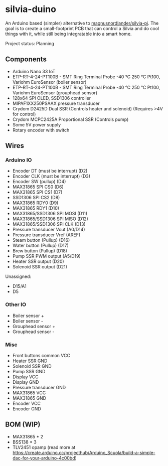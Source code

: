 # silvia-duino
An Arduino based (simpler) alternative to [magnusnordlander/silvia-pi](https://github.com/magnusnordlander/silvia-pi). The goal is to create a small-footprint PCB that can control a Silvia and do cool things with it, while still being integratable into a smart home.

Project status: Planning

## Components

* Arduino Nano 33 IoT
* ETP-RT-4-24-PT100B - SMT Ring Terminal Probe -40 °C 250 °C Pt100, Variohm EuroSensor (boiler sensor)
* ETP-RT-4-24-PT100B - SMT Ring Terminal Probe -40 °C 250 °C Pt100, Variohm EuroSensor (grouphead sensor)
* 128x64 SPI OLED, SSD1306 controller
* MIPAF1XX250PSAAX pressure transducer
* Crydom D2425D Dual SSR (Controls heater and solenoid) (Requires >4V for control)
* Crydom MCPC2425A Proportional SSR (Controls pump)
* Some 5V power supply
* Rotary encoder with switch

## Wires

### Arduino IO
* Encoder DT (must be interrupt) (D2)
* Encoder CLK (must be interrupt) (D3)
* Encoder SW (pullup) (D4)
* MAX31865 SPI CS0 (D6)
* MAX31865 SPI CS1 (D7)
* SSD1306 SPI CS2 (D8)
* MAX31865 RDY0 (D9)
* MAX31865 RDY1 (D10)
* MAX31865/SSD1306 SPI MOSI (D11)
* MAX31865/SSD1306 SPI MISO (D12)
* MAX31865/SSD1306 SPI CLK (D13)
* Pressure transducer Vout (A0/D14)
* Pressure transducer Vref (AREF)
* Steam button (Pullup) (D16)
* Water button (Pullup) (D17)
* Brew button (Pullup) (D18)
* Pump SSR PWM output (A5/D19)
* Heater SSR output (D20)
* Solenoid SSR output (D21)

Unassigned:
* D15/A1
* D5

### Other IO
* Boiler sensor +
* Boiler sensor -
* Grouphead sensor +
* Grouphead sensor -

### Misc
* Front buttons common VCC
* Heater SSR GND
* Solenoid SSR GND
* Pump SSR GND
* Display VCC
* Display GND
* Pressure transducer GND
* MAX31865 VCC
* MAX31865 GND
* Encoder VCC
* Encoder GND


## BOM (WIP)

* MAX31865 * 2
* BSS138 * 3
* TLV2451 opamp (read more at https://create.arduino.cc/projecthub/Arduino_Scuola/build-a-simple-dac-for-your-arduino-4c00bd)
